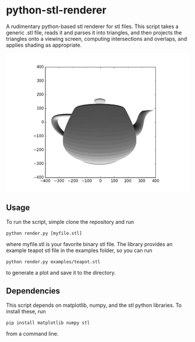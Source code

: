 # python-stl-renderer

A rudimentary python-based stl renderer for stl files. This script takes a generic .stl file, reads it and parses it into triangles, and then projects the triangles onto a viewing screen, computing intersections and overlaps, and applies shading as appropriate.

![teapot.png](https://raw.githubusercontent.com/ja3067/python-stl-renderer/master/examples/example.png)

## Usage

To run the script, simple clone the repository and run

```
python render.py [myfile.stl]
```

where myfile.stl is your favorite binary stl file. The library provides an example teapot stl file in the examples folder, so you can run

```
python render.py examples/teapot.stl
```

to generate a plot and save it to the directory.

## Dependencies

This script depends on matplotlib, numpy, and the stl python libraries. To install these, run

```
pip install matplotlib numpy stl
```

from a command line.
